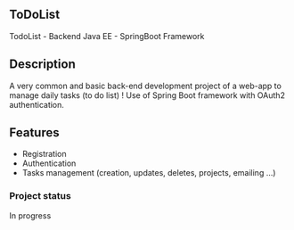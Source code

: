 ## ToDoList
TodoList - Backend Java EE - SpringBoot Framework

## Description
A very common and basic back-end development project of a web-app to manage daily tasks (to do list) !
Use of Spring Boot framework with OAuth2 authentication.

## Features
- Registration
- Authentication
- Tasks management (creation, updates, deletes, projects, emailing ...)

### Project status
In progress
